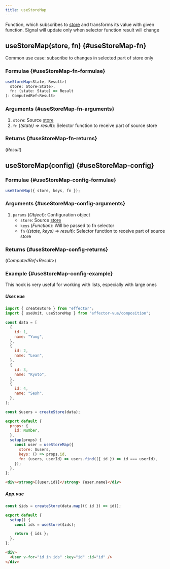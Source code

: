 ```yaml
---
title: useStoreMap
---
```


Function, which subscribes to [store](/en/api/effector/Store) and transforms its value with given function. Signal will update only when selector function result will change

## useStoreMap(store, fn) {#useStoreMap-fn}

Common use case: subscribe to changes in selected part of store only

### Formulae {#useStoreMap-fn-formulae}

```ts
useStoreMap<State, Result>(
  store: Store<State>,
  fn: (state: State) => Result
): ComputedRef<Result>
```

### Arguments {#useStoreMap-fn-arguments}

1. `store`: Source [store](/en/api/effector/Store)
2. `fn` (_(state) => result_): Selector function to receive part of source store

### Returns {#useStoreMap-fn-returns}

(_Result_)

## useStoreMap(config) {#useStoreMap-config}

### Formulae {#useStoreMap-config-formulae}

```ts
useStoreMap({ store, keys, fn });
```

### Arguments {#useStoreMap-config-arguments}

1. `params` (_Object_): Configuration object
   - `store`: Source [store](/en/api/effector/Store)
   - `keys` (_Function_): Will be passed to fn selector
   - `fn` (_(state, keys) => result_): Selector function to receive part of source store

### Returns {#useStoreMap-config-returns}

(_ComputedRef<Result\>_)

### Example {#useStoreMap-config-example}

This hook is very useful for working with lists, especially with large ones

##### User.vue

```js
import { createStore } from "effector";
import { useUnit, useStoreMap } from "effector-vue/composition";

const data = [
  {
    id: 1,
    name: "Yung",
  },
  {
    id: 2,
    name: "Lean",
  },
  {
    id: 3,
    name: "Kyoto",
  },
  {
    id: 4,
    name: "Sesh",
  },
];

const $users = createStore(data);

export default {
  props: {
    id: Number,
  },
  setup(props) {
    const user = useStoreMap({
      store: $users,
      keys: () => props.id,
      fn: (users, userId) => users.find(({ id }) => id === userId),
    });
  },
};
```

```html
<div><strong>[{user.id}]</strong> {user.name}</div>
```

##### App.vue

```js
const $ids = createStore(data.map(({ id }) => id));

export default {
  setup() {
    const ids = useStore($ids);

    return { ids };
  },
};
```

```html
<div>
  <User v-for="id in ids" :key="id" :id="id" />
</div>
```
